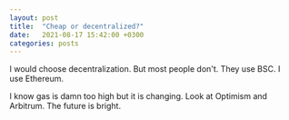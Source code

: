 ```yaml
---
layout: post
title:  "Cheap or decentralized?"
date:   2021-08-17 15:42:00 +0300
categories: posts
---
```


I would choose decentralization. But most people don't. They use BSC. I use Ethereum.

I know gas is damn too high but it is changing. Look at Optimism and Arbitrum.
The future is bright.